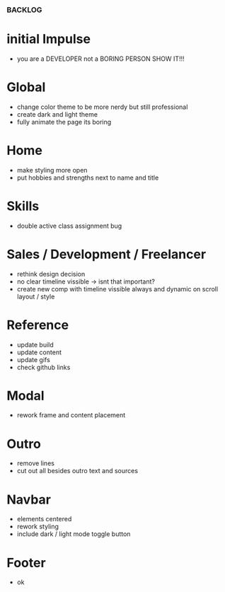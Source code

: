 ### BACKLOG

# initial Impulse

- you are a DEVELOPER not a BORING PERSON SHOW IT!!!

# Global

- change color theme to be more nerdy but still professional
- create dark and light theme
- fully animate the page its boring

# Home

- make styling more open
- put hobbies and strengths next to name and title

# Skills

- double active class assignment bug

# Sales / Development / Freelancer

- rethink design decision
- no clear timeline vissible -> isnt that important?
- create new comp with timeline vissible always and dynamic on scroll layout / style

# Reference

- update build
- update content
- update gifs
- check github links

# Modal

- rework frame and content placement

# Outro

- remove lines
- cut out all besides outro text and sources

# Navbar

- elements centered
- rework styling
- include dark / light mode toggle button

# Footer

- ok
